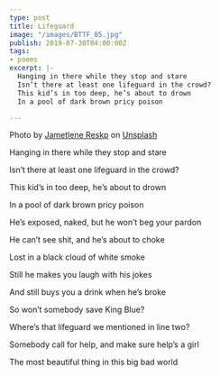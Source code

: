 ```yaml
---
type: post
title: Lifeguard
image: "/images/BTTF_05.jpg"
publish: 2019-07-30T04:00:00Z
tags:
- poems
excerpt: |-
  Hanging in there while they stop and stare
  Isn’t there at least one lifeguard in the crowd?
  This kid’s in too deep, he’s about to drown
  In a pool of dark brown pricy poison

---
```

Photo by [Jametlene Reskp](https://unsplash.com/@reskp?utm_source=unsplash&utm_medium=referral&utm_content=creditCopyText) on [Unsplash](https://unsplash.com/?utm_source=unsplash&utm_medium=referral&utm_content=creditCopyText)

Hanging in there while they stop and stare

Isn’t there at least one lifeguard in the crowd?

This kid’s in too deep, he’s about to drown

In a pool of dark brown pricy poison

He’s exposed, naked, but he won’t beg your pardon

He can’t see shit, and he’s about to choke

Lost in a black cloud of white smoke

Still he makes you laugh with his jokes

And still buys you a drink when he’s broke

So won’t somebody save King Blue?

Where’s that lifeguard we mentioned in line two?

Somebody call for help, and make sure help’s a girl

The most beautiful thing in this big bad world
